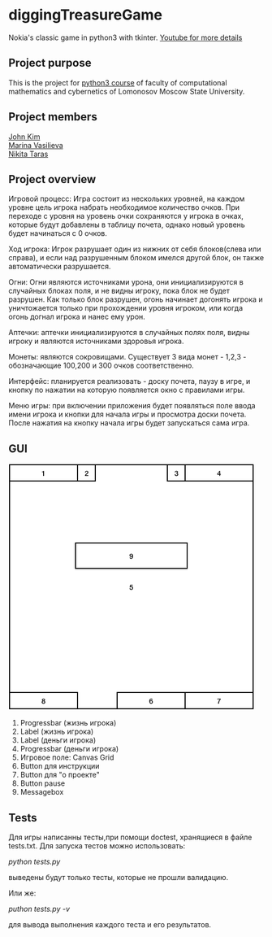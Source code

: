 # diggingTreasureGame
Nokia's classic game in python3 with tkinter.
[Youtube for more details](https://www.youtube.com/watch?v=iEt9xTWEzCo)

## Project purpose
This is the project for [python3 course](http://uneex.ru/LecturesCMC/PythonDevelopment2019) of faculty of computational mathematics and cybernetics of Lomonosov Moscow State University. 

## Project members
[John Kim](https://github.com/johnkim7)<br />
[Marina Vasilieva](https://github.com/vmmnnn)<br />
[Nikita Taras](https://github.com/name570)

## Project overview
Игровой процесс: Игра состоит из нескольких уровней, на каждом уровне цель игрока
набрать необходимое количество очков. При переходе с уровня на уровень очки сохраняются у игрока в очках, 
которые будут добавлены в таблицу почета, однако новый уровень будет начинаться с 0 очков.

Ход игрока: Игрок разрушает один из нижних от себя блоков(слева или справа), и если
над разрушенным блоком имелся другой блок, он также автоматически разрушается.

Огни: Огни являются источниками урона, они инициализируются в случайных блоках
поля, и не видны игроку, пока блок не будет разрушен. Как только блок разрушен,
огонь начинает догонять игрока и уничтожается только при прохождении уровня
игроком, или когда огонь догнал игрока и нанес ему урон.

Аптечки: аптечки инициализируются в случайных полях поля, видны игроку и
являются источниками здоровья игрока.

Монеты: являются сокровищами. Существует 3 вида монет - 1,2,3 - обозначающие
100,200 и 300 очков соответственно.

Интерфейс: планируется реализовать - доску почета, паузу в игре, и кнопку по
нажатии на которую появляется окно с правилами игры.

Меню игры: при включении приложения будет появляться поле ввода имени игрока и кнопки для начала игры и просмотра доски 
почета. После нажатия на кнопку начала игры будет запускаться сама игра.


## GUI
![interface](GUI.png)
1. Progressbar (жизнь игрока)
2. Label (жизнь игрока)
3. Label (деньги игрока)
4. Progressbar (деньги игрока)
5. Игровое поле: Canvas Grid
6. Button для инструкции
7. Button для "о проекте"
8. Button pause
9. Messagebox


## Tests
Для игры написанны тесты,при помощи doctest, хранящиеся в файле tests.txt. Для запуска тестов можно использовать:

*python tests.py* 

выведены будут только тесты, которые не прошли валидацию.

Или же:

*puthon tests.py -v*
 
для вывода выполнения каждого теста и его результатов.